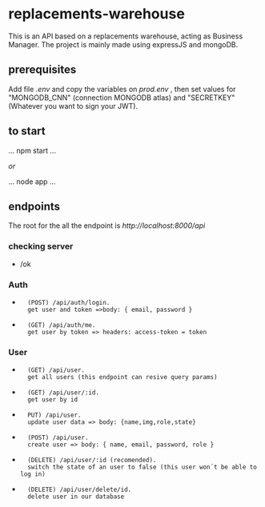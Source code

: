# replacements-warehouse
This is an API based on a replacements warehouse, acting as Business Manager. The project is mainly made using expressJS and mongoDB. 

## prerequisites
Add file _.env_ and copy the variables on  _prod.env_ , then set values for "MONGODB_CNN" (connection MONGODB atlas) and "SECRETKEY" (Whatever you want to sign your JWT).

## to start
...
    npm start
...

_or_

...
    node app
...

## endpoints
The root for the all the endpoint is _http://localhost:8000/api_
### checking server
* /ok

### Auth
*       (POST) /api/auth/login.
        get user and token =>body: { email, password }
*       (GET) /api/auth/me.
        get user by token => headers: access-token = token

### User
*       (GET) /api/user.
        get all users (this endpoint can resive query params)
*       (GET) /api/user/:id.
        get user by id
*       PUT) /api/user.
        update user data => body: {name,img,role,state}
*       (POST) /api/user.
        create user => body: { name, email, password, role }
*       (DELETE) /api/user/:id (recomended).
        switch the state of an user to false (this user won´t be able to log in)
*       (DELETE) /api/user/delete/id.
        delete user in our database


